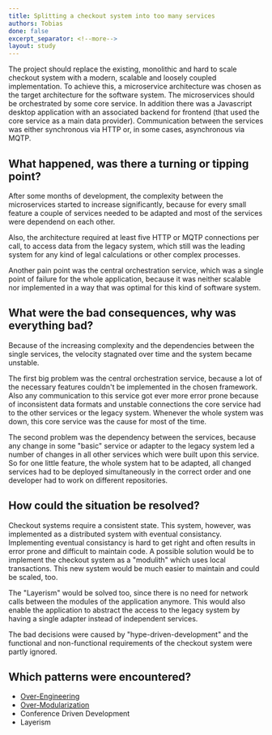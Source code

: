 ```yaml
---
title: Splitting a checkout system into too many services
authors: Tobias
done: false
excerpt_separator: <!--more-->
layout: study
---
```

The project should replace the existing, monolithic and hard to scale checkout system with a modern, scalable and loosely coupled implementation.<!--more--> 
To achieve this, a microservice architecture was chosen as the target architecture for the software system. The microservices should be orchestrated by some core service. In addition there was a Javascript desktop application with an associated backend for frontend (that used the core service as a main data provider). Communication between the services was either synchronous via HTTP or, in some cases, asynchronous via MQTP. 

## What happened, was there a turning or tipping point?
After some months of development, the complexity between the microservices started to increase significantly, because for every small feature a couple of services needed to be adapted and most of the services were dependend on each other.

Also, the architecture required at least five HTTP or MQTP connections per call, to access data from the legacy system, which still was the leading system for any kind of legal calculations or other complex processes.

Another pain point was the central orchestration service, which was a single point of failure for the whole application, because it was neither scalable nor implemented in a way that was optimal for this kind of software system.

## What were the bad consequences, why was everything bad?
Because of the increasing complexity and the dependencies between the single services, the velocity stagnated over time and the system became unstable. 

The first big problem was the central orchestration service, because a lot of the necessary features couldn't be implemented in the chosen framework. 
Also any communication to this service got ever more error prone because of inconsistent data formats and unstable connections the core service had to the other services or the legacy system. Whenever the whole system was down, this core service was the cause for most of the time.

The second problem was the dependency between the services, because any change in some "basic" service or adapter to the legacy system led a number of changes in all other services which were built upon this service. So for one little feature, the whole system hat to be adapted, all changed services had to be deployed simultaneously in the correct order and one developer had to work on different repositories.

## How could the situation be resolved?

Checkout systems require a consistent state. This system, however, was implemented as a distributed system with eventual consistancy. Implementing eventual consistancy is hard to get right and often results in error prone and difficult to maintain code. A possible solution would be to implement the checkout system as a "modulith" which uses local transactions. This new system would be much easier to maintain and could be scaled, too.

The "Layerism" would be solved too, since there is no need for network calls between the modules of the application anymore. This would also enable the application to abstract the access to the legacy system by having a single adapter instead of independent services.

The bad decisions were caused by "hype-driven-development" and the functional and non-functional requirements of the checkout system were partly ignored.


## Which patterns were encountered?
* [Over-Engineering](../patterns/over_engineering.html)
* [Over-Modularization](../patterns/over_modularization.html)
* Conference Driven Development
* Layerism
